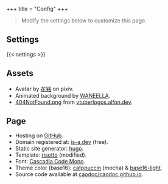 +++
title = "Config"
+++

> Modify the settings below to customize this page.

## Settings
{{< settings >}}

## Assets

+ Avatar by [花铭](https://www.pixiv.net/en/users/70483399) on pixiv.
+ Animated background by [WANEELLA](https://waneella.tumblr.com/).
+ [404NotFound.png](/media/404NotFound.png) from [vtuberlogos.alfon.dev](https://vtuberlogos.alfon.dev/).

## Page
+ Hosting on [GitHub](https://pages.github.com).
+ Domain registered at: [is-a.dev](https://is-a.dev) (free).
+ Static site generator: [hugo](https://gohugo.io).
+ Template: [risotto](https://github.com/joeroe/risotto) (modified).
+ Font: [Cascadia Code Mono](https://github.com/microsoft/cascadia-code).
+ Theme color (base16):
[catppuccin](https://github.com/catppuccin/catppuccin) (mocha)
& [base16-light](/css/palettes/base16-light.css).
+ Source code available at [caodoc/caodoc.github.io](https://github.com/caodoc/caodoc.github.io).
